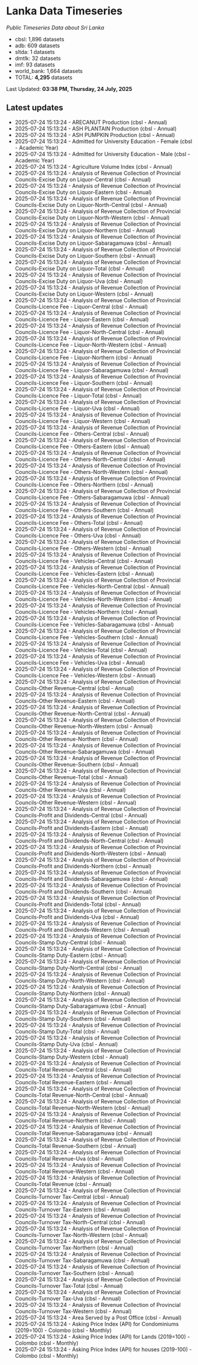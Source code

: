 # Lanka Data Timeseries
*Public Timeseries Data about Sri Lanka*

* cbsl: 1,896 datasets
* adb: 609 datasets
* sltda: 1 datasets
* dmtlk: 32 datasets
* imf: 93 datasets
* world_bank: 1,664 datasets
* TOTAL: **4,295** datasets

Last Updated: **03:38 PM, Thursday, 24 July, 2025**

## Latest updates

* 2025-07-24 15:13:24 - ARECANUT Production (cbsl - Annual)
* 2025-07-24 15:13:24 - ASH PLANTAIN Production (cbsl - Annual)
* 2025-07-24 15:13:24 - ASH PUMPKIN Production (cbsl - Annual)
* 2025-07-24 15:13:24 - Admitted for University Education - Female (cbsl - Academic Year)
* 2025-07-24 15:13:24 - Admitted for University Education - Male (cbsl - Academic Year)
* 2025-07-24 15:13:24 - Agriculture Volume Index (cbsl - Annual)
* 2025-07-24 15:13:24 - Analysis of Revenue Collection of Provincial Councils-Excise Duty on Liquor-Central (cbsl - Annual)
* 2025-07-24 15:13:24 - Analysis of Revenue Collection of Provincial Councils-Excise Duty on Liquor-Eastern (cbsl - Annual)
* 2025-07-24 15:13:24 - Analysis of Revenue Collection of Provincial Councils-Excise Duty on Liquor-North-Central (cbsl - Annual)
* 2025-07-24 15:13:24 - Analysis of Revenue Collection of Provincial Councils-Excise Duty on Liquor-North-Western (cbsl - Annual)
* 2025-07-24 15:13:24 - Analysis of Revenue Collection of Provincial Councils-Excise Duty on Liquor-Northern (cbsl - Annual)
* 2025-07-24 15:13:24 - Analysis of Revenue Collection of Provincial Councils-Excise Duty on Liquor-Sabaragamuwa (cbsl - Annual)
* 2025-07-24 15:13:24 - Analysis of Revenue Collection of Provincial Councils-Excise Duty on Liquor-Southern (cbsl - Annual)
* 2025-07-24 15:13:24 - Analysis of Revenue Collection of Provincial Councils-Excise Duty on Liquor-Total (cbsl - Annual)
* 2025-07-24 15:13:24 - Analysis of Revenue Collection of Provincial Councils-Excise Duty on Liquor-Uva (cbsl - Annual)
* 2025-07-24 15:13:24 - Analysis of Revenue Collection of Provincial Councils-Excise Duty on Liquor-Western (cbsl - Annual)
* 2025-07-24 15:13:24 - Analysis of Revenue Collection of Provincial Councils-Licence Fee - Liquor-Central (cbsl - Annual)
* 2025-07-24 15:13:24 - Analysis of Revenue Collection of Provincial Councils-Licence Fee - Liquor-Eastern (cbsl - Annual)
* 2025-07-24 15:13:24 - Analysis of Revenue Collection of Provincial Councils-Licence Fee - Liquor-North-Central (cbsl - Annual)
* 2025-07-24 15:13:24 - Analysis of Revenue Collection of Provincial Councils-Licence Fee - Liquor-North-Western (cbsl - Annual)
* 2025-07-24 15:13:24 - Analysis of Revenue Collection of Provincial Councils-Licence Fee - Liquor-Northern (cbsl - Annual)
* 2025-07-24 15:13:24 - Analysis of Revenue Collection of Provincial Councils-Licence Fee - Liquor-Sabaragamuwa (cbsl - Annual)
* 2025-07-24 15:13:24 - Analysis of Revenue Collection of Provincial Councils-Licence Fee - Liquor-Southern (cbsl - Annual)
* 2025-07-24 15:13:24 - Analysis of Revenue Collection of Provincial Councils-Licence Fee - Liquor-Total (cbsl - Annual)
* 2025-07-24 15:13:24 - Analysis of Revenue Collection of Provincial Councils-Licence Fee - Liquor-Uva (cbsl - Annual)
* 2025-07-24 15:13:24 - Analysis of Revenue Collection of Provincial Councils-Licence Fee - Liquor-Western (cbsl - Annual)
* 2025-07-24 15:13:24 - Analysis of Revenue Collection of Provincial Councils-Licence Fee - Others-Central (cbsl - Annual)
* 2025-07-24 15:13:24 - Analysis of Revenue Collection of Provincial Councils-Licence Fee - Others-Eastern (cbsl - Annual)
* 2025-07-24 15:13:24 - Analysis of Revenue Collection of Provincial Councils-Licence Fee - Others-North-Central (cbsl - Annual)
* 2025-07-24 15:13:24 - Analysis of Revenue Collection of Provincial Councils-Licence Fee - Others-North-Western (cbsl - Annual)
* 2025-07-24 15:13:24 - Analysis of Revenue Collection of Provincial Councils-Licence Fee - Others-Northern (cbsl - Annual)
* 2025-07-24 15:13:24 - Analysis of Revenue Collection of Provincial Councils-Licence Fee - Others-Sabaragamuwa (cbsl - Annual)
* 2025-07-24 15:13:24 - Analysis of Revenue Collection of Provincial Councils-Licence Fee - Others-Southern (cbsl - Annual)
* 2025-07-24 15:13:24 - Analysis of Revenue Collection of Provincial Councils-Licence Fee - Others-Total (cbsl - Annual)
* 2025-07-24 15:13:24 - Analysis of Revenue Collection of Provincial Councils-Licence Fee - Others-Uva (cbsl - Annual)
* 2025-07-24 15:13:24 - Analysis of Revenue Collection of Provincial Councils-Licence Fee - Others-Western (cbsl - Annual)
* 2025-07-24 15:13:24 - Analysis of Revenue Collection of Provincial Councils-Licence Fee - Vehicles-Central (cbsl - Annual)
* 2025-07-24 15:13:24 - Analysis of Revenue Collection of Provincial Councils-Licence Fee - Vehicles-Eastern (cbsl - Annual)
* 2025-07-24 15:13:24 - Analysis of Revenue Collection of Provincial Councils-Licence Fee - Vehicles-North-Central (cbsl - Annual)
* 2025-07-24 15:13:24 - Analysis of Revenue Collection of Provincial Councils-Licence Fee - Vehicles-North-Western (cbsl - Annual)
* 2025-07-24 15:13:24 - Analysis of Revenue Collection of Provincial Councils-Licence Fee - Vehicles-Northern (cbsl - Annual)
* 2025-07-24 15:13:24 - Analysis of Revenue Collection of Provincial Councils-Licence Fee - Vehicles-Sabaragamuwa (cbsl - Annual)
* 2025-07-24 15:13:24 - Analysis of Revenue Collection of Provincial Councils-Licence Fee - Vehicles-Southern (cbsl - Annual)
* 2025-07-24 15:13:24 - Analysis of Revenue Collection of Provincial Councils-Licence Fee - Vehicles-Total (cbsl - Annual)
* 2025-07-24 15:13:24 - Analysis of Revenue Collection of Provincial Councils-Licence Fee - Vehicles-Uva (cbsl - Annual)
* 2025-07-24 15:13:24 - Analysis of Revenue Collection of Provincial Councils-Licence Fee - Vehicles-Western (cbsl - Annual)
* 2025-07-24 15:13:24 - Analysis of Revenue Collection of Provincial Councils-Other Revenue-Central (cbsl - Annual)
* 2025-07-24 15:13:24 - Analysis of Revenue Collection of Provincial Councils-Other Revenue-Eastern (cbsl - Annual)
* 2025-07-24 15:13:24 - Analysis of Revenue Collection of Provincial Councils-Other Revenue-North-Central (cbsl - Annual)
* 2025-07-24 15:13:24 - Analysis of Revenue Collection of Provincial Councils-Other Revenue-North-Western (cbsl - Annual)
* 2025-07-24 15:13:24 - Analysis of Revenue Collection of Provincial Councils-Other Revenue-Northern (cbsl - Annual)
* 2025-07-24 15:13:24 - Analysis of Revenue Collection of Provincial Councils-Other Revenue-Sabaragamuwa (cbsl - Annual)
* 2025-07-24 15:13:24 - Analysis of Revenue Collection of Provincial Councils-Other Revenue-Southern (cbsl - Annual)
* 2025-07-24 15:13:24 - Analysis of Revenue Collection of Provincial Councils-Other Revenue-Total (cbsl - Annual)
* 2025-07-24 15:13:24 - Analysis of Revenue Collection of Provincial Councils-Other Revenue-Uva (cbsl - Annual)
* 2025-07-24 15:13:24 - Analysis of Revenue Collection of Provincial Councils-Other Revenue-Western (cbsl - Annual)
* 2025-07-24 15:13:24 - Analysis of Revenue Collection of Provincial Councils-Profit and Dividends-Central (cbsl - Annual)
* 2025-07-24 15:13:24 - Analysis of Revenue Collection of Provincial Councils-Profit and Dividends-Eastern (cbsl - Annual)
* 2025-07-24 15:13:24 - Analysis of Revenue Collection of Provincial Councils-Profit and Dividends-North-Central (cbsl - Annual)
* 2025-07-24 15:13:24 - Analysis of Revenue Collection of Provincial Councils-Profit and Dividends-North-Western (cbsl - Annual)
* 2025-07-24 15:13:24 - Analysis of Revenue Collection of Provincial Councils-Profit and Dividends-Northern (cbsl - Annual)
* 2025-07-24 15:13:24 - Analysis of Revenue Collection of Provincial Councils-Profit and Dividends-Sabaragamuwa (cbsl - Annual)
* 2025-07-24 15:13:24 - Analysis of Revenue Collection of Provincial Councils-Profit and Dividends-Southern (cbsl - Annual)
* 2025-07-24 15:13:24 - Analysis of Revenue Collection of Provincial Councils-Profit and Dividends-Total (cbsl - Annual)
* 2025-07-24 15:13:24 - Analysis of Revenue Collection of Provincial Councils-Profit and Dividends-Uva (cbsl - Annual)
* 2025-07-24 15:13:24 - Analysis of Revenue Collection of Provincial Councils-Profit and Dividends-Western (cbsl - Annual)
* 2025-07-24 15:13:24 - Analysis of Revenue Collection of Provincial Councils-Stamp Duty-Central (cbsl - Annual)
* 2025-07-24 15:13:24 - Analysis of Revenue Collection of Provincial Councils-Stamp Duty-Eastern (cbsl - Annual)
* 2025-07-24 15:13:24 - Analysis of Revenue Collection of Provincial Councils-Stamp Duty-North-Central (cbsl - Annual)
* 2025-07-24 15:13:24 - Analysis of Revenue Collection of Provincial Councils-Stamp Duty-North-Western (cbsl - Annual)
* 2025-07-24 15:13:24 - Analysis of Revenue Collection of Provincial Councils-Stamp Duty-Northern (cbsl - Annual)
* 2025-07-24 15:13:24 - Analysis of Revenue Collection of Provincial Councils-Stamp Duty-Sabaragamuwa (cbsl - Annual)
* 2025-07-24 15:13:24 - Analysis of Revenue Collection of Provincial Councils-Stamp Duty-Southern (cbsl - Annual)
* 2025-07-24 15:13:24 - Analysis of Revenue Collection of Provincial Councils-Stamp Duty-Total (cbsl - Annual)
* 2025-07-24 15:13:24 - Analysis of Revenue Collection of Provincial Councils-Stamp Duty-Uva (cbsl - Annual)
* 2025-07-24 15:13:24 - Analysis of Revenue Collection of Provincial Councils-Stamp Duty-Western (cbsl - Annual)
* 2025-07-24 15:13:24 - Analysis of Revenue Collection of Provincial Councils-Total Revenue-Central (cbsl - Annual)
* 2025-07-24 15:13:24 - Analysis of Revenue Collection of Provincial Councils-Total Revenue-Eastern (cbsl - Annual)
* 2025-07-24 15:13:24 - Analysis of Revenue Collection of Provincial Councils-Total Revenue-North-Central (cbsl - Annual)
* 2025-07-24 15:13:24 - Analysis of Revenue Collection of Provincial Councils-Total Revenue-North-Western (cbsl - Annual)
* 2025-07-24 15:13:24 - Analysis of Revenue Collection of Provincial Councils-Total Revenue-Northern (cbsl - Annual)
* 2025-07-24 15:13:24 - Analysis of Revenue Collection of Provincial Councils-Total Revenue-Sabaragamuwa (cbsl - Annual)
* 2025-07-24 15:13:24 - Analysis of Revenue Collection of Provincial Councils-Total Revenue-Southern (cbsl - Annual)
* 2025-07-24 15:13:24 - Analysis of Revenue Collection of Provincial Councils-Total Revenue-Uva (cbsl - Annual)
* 2025-07-24 15:13:24 - Analysis of Revenue Collection of Provincial Councils-Total Revenue-Western (cbsl - Annual)
* 2025-07-24 15:13:24 - Analysis of Revenue Collection of Provincial Councils-Total Revenue (cbsl - Annual)
* 2025-07-24 15:13:24 - Analysis of Revenue Collection of Provincial Councils-Turnover Tax-Central (cbsl - Annual)
* 2025-07-24 15:13:24 - Analysis of Revenue Collection of Provincial Councils-Turnover Tax-Eastern (cbsl - Annual)
* 2025-07-24 15:13:24 - Analysis of Revenue Collection of Provincial Councils-Turnover Tax-North-Central (cbsl - Annual)
* 2025-07-24 15:13:24 - Analysis of Revenue Collection of Provincial Councils-Turnover Tax-North-Western (cbsl - Annual)
* 2025-07-24 15:13:24 - Analysis of Revenue Collection of Provincial Councils-Turnover Tax-Northern (cbsl - Annual)
* 2025-07-24 15:13:24 - Analysis of Revenue Collection of Provincial Councils-Turnover Tax-Sabaragamuwa (cbsl - Annual)
* 2025-07-24 15:13:24 - Analysis of Revenue Collection of Provincial Councils-Turnover Tax-Southern (cbsl - Annual)
* 2025-07-24 15:13:24 - Analysis of Revenue Collection of Provincial Councils-Turnover Tax-Total (cbsl - Annual)
* 2025-07-24 15:13:24 - Analysis of Revenue Collection of Provincial Councils-Turnover Tax-Uva (cbsl - Annual)
* 2025-07-24 15:13:24 - Analysis of Revenue Collection of Provincial Councils-Turnover Tax-Western (cbsl - Annual)
* 2025-07-24 15:13:24 - Area Served by a Post Office (cbsl - Annual)
* 2025-07-24 15:13:24 - Asking Price Index (API) for Condominiums (2019=100) - Colombo (cbsl - Monthly)
* 2025-07-24 15:13:24 - Asking Price Index (API) for Lands (2019=100) - Colombo (cbsl - Monthly)
* 2025-07-24 15:13:24 - Asking Price Index (API) for houses (2019-100) - Colombo (cbsl - Monthly)